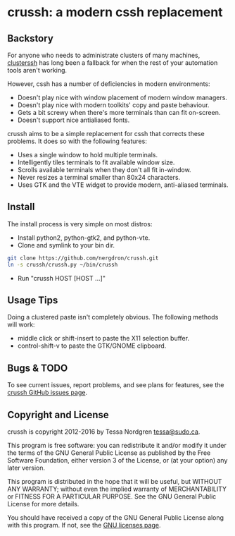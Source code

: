 crussh: a modern cssh replacement
=================================

Backstory
---------

For anyone who needs to administrate clusters of many machines,
[clusterssh](http://sourceforge.net/projects/clusterssh/) has long been a
fallback for when the rest of your automation tools aren't working.

However, cssh has a number of deficiencies in modern environments:

- Doesn't play nice with window placement of modern window managers.
- Doesn't play nice with modern toolkits' copy and paste behaviour.
- Gets a bit screwy when there's more terminals than can fit on-screen.
- Doesn't support nice antialiased fonts.

crussh aims to be a simple replacement for cssh that corrects these
problems. It does so with the following features:

- Uses a single window to hold multiple terminals.
- Intelligently tiles terminals to fit available window size.
- Scrolls available terminals when they don't all fit in-window.
- Never resizes a terminal smaller than 80x24 characters.
- Uses GTK and the VTE widget to provide modern, anti-aliased terminals.

Install
-------

The install process is very simple on most distros:

- Install python2, python-gtk2, and python-vte.
- Clone and symlink to your bin dir.

```bash
git clone https://github.com/nergdron/crussh.git
ln -s crussh/crussh.py ~/bin/crussh
```

- Run "crussh HOST [HOST ...]"

Usage Tips
----------

Doing a clustered paste isn't completely obvious. The following methods will work:

- middle click or shift-insert to paste the X11 selection buffer.
- control-shift-v to paste the GTK/GNOME clipboard.

Bugs & TODO
-----------

To see current issues, report problems, and see plans for features,
see the [crussh GitHub issues page](https://github.com/nergdron/crussh/issues).

Copyright and License
---------------------

crussh is copyright 2012-2016 by Tessa Nordgren <tessa@sudo.ca>.

This program is free software: you can redistribute it and/or modify
it under the terms of the GNU General Public License as published by
the Free Software Foundation, either version 3 of the License, or
(at your option) any later version.

This program is distributed in the hope that it will be useful,
but WITHOUT ANY WARRANTY; without even the implied warranty of
MERCHANTABILITY or FITNESS FOR A PARTICULAR PURPOSE.  See the
GNU General Public License for more details.

You should have received a copy of the GNU General Public License
along with this program.  If not, see the
[GNU licenses page](http://www.gnu.org/licenses/).

